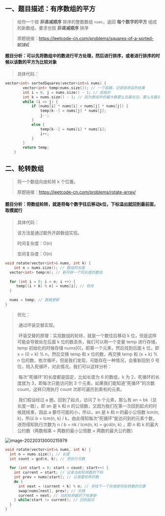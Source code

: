 ## 一、题目描述：有序数组的平方

> 给你一个按 **非递减顺序** 排序的整数数组 `nums`，返回 **每个数字的平方** 组成的新数组，要求也按 **非递减顺序** 排序
>
> 原题链接：https://leetcode-cn.com/problems/squares-of-a-sorted-array/

#### 题目分析：可以先将数组中的数进行平方处理，然后进行排序，或者进行排序的时候以该数的平方为比较对象

> 具体代码：

```c
vector<int> sortedSquares(vector<int>& nums) {
        vector<int> temp(nums.size()); // 一个容器，记录排序后的结果
        int i = 0, j = nums.size() - 1; // 双指针
        int k = nums.size() - 1; // 因为数组中的最大数要么在最左边，要么在最右边，因此每次记录的都是“最大数”
        while (i <= j) {
            if (nums[i] * nums[i] < nums[j] * nums[j]) {
                temp[k--] = nums[j] * nums[j];
                j--;
            }
            else {
                temp[k--] = nums[i] * nums[i];
                i++;
            }
        }
        return temp;
    }
```



## 二、轮转数组

> 将一个数组向由轮转 k 个位置。
>
> 原题链接：https://leetcode-cn.com/problems/rotate-array/

#### 题目分析：将数组轮转，就是将每个数字往后移动k位，下标溢出就回到最前面，取模就行

> 具体代码：
>
> 该方法是通过额外开辟数组实现。
>
> 时间复杂度：O(n)
>
> 空间复杂度：O(n)

```c++
void rotate(vector<int>& nums, int k) {
	int n = nums.size(); // 数组的长度
  vector<int> temp(n); // 新开辟一个同长度的数组
  
  for (int i = 0; i < n; i ++) {
     temp[(i + k) % n] = nums[i]; // 转存
  }
  
  nums = temp; // 数据更新
}
```

> 优化：
>
> ​	通过环装交替实现。
>
> ​	环装交替的原理：实现数组的轮转，就是一个数往后移动 k 位，但是这样可能会导致处在后面 k 位的数丢失，我们可以用一个变量 temp 进行存储，temp 初始化的时候存储 nums[0]，即第一个元素，然后找到后面 k 位，即 x = (0 + k) % n，然后交换 temp 和 x 位的数，再交换 temp 和 (x + k) % n 位的数，依次循环，但是我们发现，可能存在一种情况，会重新回到 0 号位，陷入死循环，对此情况，我们可以这样分析：
>
> ​	每次“死循环”的长度都是固定，比如长度为 6 的数组，k 为 2，死循环的长度就为 3，即每次只能访问到 3 个元素，如果我们能知道“死循环”的次数 count，这样只用执行 count 次即可遍历到素有的元素。
>
> ​	我们假设经过 a 圈，回到了起点，访问了 b 个元素，那么有 an = bk（总长度一致），即 an 是 k 和 n 的公倍数，又因为我们在第一次回到起点的时候就结束，因此 a 要尽可能的小，所以，an 是 k 和 n 的最小公倍数 lcm(n, k)，所以 b = lcm(n, k) / k，由此得知每次“死循环”能访问到的元素个数，进而得知执行次数为 n / b = nk / lcm(n, k) = gcd(n, k) ，即 n 和 k 的最大公约数（两数相乘 = 两数的最小公倍数 × 两数的最大公约数）

![image-20220313000215979](C:\Users\烧鸡公\AppData\Roaming\Typora\typora-user-images\image-20220313000215979.png)

```c++
void rotate(vector<int>& nums, int k) {
  int n = nums.size(); // 长度
  int count = gcd(n, k); // 求执行次数
  
  for (int start = 0; start < count; start++) {
  	int current = start; // 记录当前轮转数的下标
    int prev = nums[start]; // 记录要轮转的数
    do {
      int next = (current + k) % n; // 寻找下一个存放即将轮转数的位置
      swap(nums[next], prev); // 交换
      current = next; // 当前轮转数的下标更新
    } while(start != current); // 回到起点
  }
}
```

